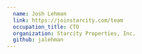 ```yaml
---
  name: Josh Lehman
  link: https://joinstarcity.com/team
  occupation_title: CTO
  organization: Starcity Properties, Inc.
  github: jalehman
---
```

